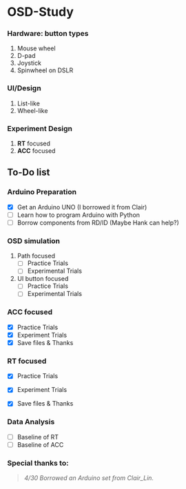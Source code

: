 OSD-Study
===========


### Hardware: button types

1. Mouse wheel
2. D-pad
3. Joystick
4. Spinwheel on DSLR

### UI/Design

1. List-like
2. Wheel-like 

### Experiment Design

1. **RT** focused 
2. **ACC** focused

## To-Do list

### Arduino Preparation
- [x] Get an Arduino UNO (I borrowed it from Clair)
- [ ] Learn how to program Arduino with Python
- [ ] Borrow components from RD/ID (Maybe Hank can help?)

### OSD simulation
1.  Path focused
    - [ ] Practice Trials
    - [ ] Experimental Trials
2.  UI button focused
    - [ ] Practice Trials
    - [ ] Experimental Trials

### ACC focused
- [x] Practice Trials
- [x] Experiment Trials
- [x] Save files & Thanks

### RT focused
- [x] Practice Trials
- [x] Experiment Trials 
- [x] Save files & Thanks


### Data Analysis
- [ ] Baseline of RT
- [ ] Baseline of ACC

### Special thanks to:
> *4/30 Borrowed an Arduino set from Clair_Lin.*